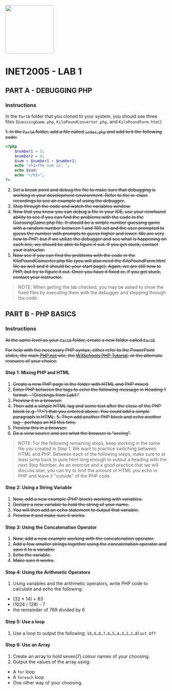 <img width="150px" src="https://w0244079.github.io/nscc/nscc-jpeg.jpg" >

# INET2005 - LAB 1

## PART A - DEBUGGING PHP
### Instructions

In the `PartA` folder that you cloned to your system, you should see three files (`GuessingGame.php`, `KiloPoundConverter.php`, and `KiloPoundForm.html`)

~~1. In the `PartA` folder, add a file called `index.php` and add to it the following code:~~
```php
<?php
    $number1 = 5;
    $number2 = 8;
    $sum = $number1 + $number2;
    echo "<h1>The sum is: ";
    echo $sum;
    echo "</h1>";
?>
```        
2. ~~Set a break point and debug the file to make sure that debugging is working in your development environment. Refer to the in-class recordings to see an example of using the debugger.~~
3. ~~Step through the code and watch the variables window.~~
4. ~~Now that you know you can debug a file in your IDE, use your newfound ability to see if you can find the problems with the code in the GuessingGame.php file. It should be a simple number guessing game with a random number between 1 and 100 set and the user prompted to guess the number with prompts to guess higher and lower. We are very new to PHP, but if we utilize the debugger and see what is happening on each line, we should be able to figure it out. If you get stuck, contact your instructor.~~
5. ~~Now see if you can find the problems with the code in the KiloPoundConverter.php file (you will also need the KiloPoundForm.html file as well and it should be your start page). Again, we are still new to PHP, but try to figure it out. Once you have it fixed or, if you get stuck, contact your instructor.~~

> NOTE: When getting the lab checked, you may be asked to show the fixed files by executing them with the debugger and stepping through the code.

## PART B - PHP BASICS
### Instructions

~~At the same level as your `PartA` folder, create a new folder called `PartB`~~

~~For help with the necessary PHP syntax, either refer to the PowerPoint slides, the main [PHP.net](https://www.php.net) site, the [W3Schools PHP Tutorial](https://www.w3schools.com/php), or the alternate resource of your choice.~~

#### Step 1: Mixing PHP and HTML
1.	~~Create a new PHP page in the folder with HTML and PHP mixed.~~
2.	~~Enter PHP between the <body></body> tags to echo the following message in Heading 1 format – “Greetings from Lab1.”~~
3.	~~Preview it in a browser.~~
4.	~~Then add a simple HTML tag and some text after the close of the PHP block (e.g. “?>”) that you entered above. You could add a simple paragraph in HTML.~~
      ~~5.	Then add another PHP block and echo another tag – perhaps an H3 this time.~~
6.	~~Preview this in a browser.~~ 
7.	~~Do a view source and see what the browser is “seeing”.~~

> NOTE: For the following remaining steps, keep working in the same file you created in Step 1. We want to practice switching between HTML and PHP. Between each of the following steps, make sure to at least jump back to pure html long enough to output a heading with the next Step Number. As an exercise and a good practice that we will discuss later, you can try to limit the amount of HTML you echo in PHP and leave it "outside" of the PHP code.

#### Step 2: Using a String Variable
1.	~~Now, add a new example (PHP block) working with variables.~~
2.	~~Declare a new variable to hold the string of your name.~~
3.	~~You will then add an echo statement to output that variable.~~
4.	~~Preview it and make sure it works.~~
#### Step 3: Using the Concatenation Operator
1.	~~Now, add a new example working with the concatenation operator.~~
2.	~~Add a few smaller strings together using the concatenation operator and save it to a variable.~~
3.	~~Echo the variable.~~
4.	~~Make sure it works.~~
#### Step 4: Using the Arithmetic Operators
1.	Using variables and the arithmetic operators, write PHP code to calculate and echo the following:
* (32 * 14) + 83
* (1024 / 128) - 7
* the remainder of 769 divided by 6
#### Step 5: Use a loop
1.	Use a loop to output the following: 
```10…9…8…7…6…5…4…3…2…1…Blast Off```
#### Step 6: Use an Array  
1.	Create an array to hold seven(7) colour names of your choosing.
2.	Output the values of the array using:
* A `for` loop
* A `foreach` loop
* One other way of your choosing.


